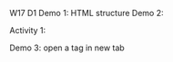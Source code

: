 W17 D1
Demo 1:
HTML structure
Demo 2:
<!--
<a href="https://www.wikipedia.org/">Wikipedia</a>
-->
Activity 1:

<!-- <a href="https://en.wikipedia.org/wiki/HTML">Hello, World!</a> -->

Demo 3:
open a tag in new tab
<!--
<a href="https://www.wikipedia.org/" target="_blank">Wikipedia</a>
-->